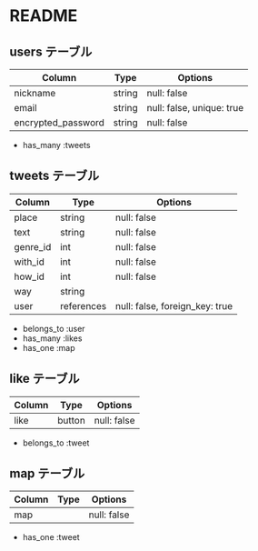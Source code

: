 # README

## users テーブル

| Column             | Type   | Options                   |
| ------------------ | ------ | -----------               |
| nickname           | string | null: false               |
| email              | string | null: false, unique: true |
| encrypted_password | string | null: false               |

- has_many :tweets

## tweets テーブル

| Column                | Type       | Options                         |
| ------------------    | ------     | -----------                     |
| place                 | string     | null: false                     |
| text                  | string     | null: false                     |
| genre_id              | int        | null: false                     |
| with_id               | int        | null: false                     |
| how_id                | int        | null: false                     |
| way                   | string     |                                 |
| user                  | references | null: false, foreign_key: true  |

- belongs_to :user
- has_many :likes
- has_one :map

## like テーブル

| Column                | Type       | Options                         |
| ------------------    | ------     | -----------                     |
| like                  | button     | null: false                     |

- belongs_to :tweet

## map テーブル

| Column                | Type       | Options                         |
| ------------------    | ------     | -----------                     |
| map                   |            | null: false                     |

- has_one :tweet
